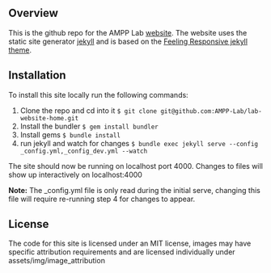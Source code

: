 ## Overview

This is the github repo for the AMPP Lab [website](https://ampp-lab.github.io/lab-website-home). The website uses the static site generator [jekyll](https://jekyllrb.com/) and is based on the [Feeling Responsive jekyll theme](https://github.com/Phlow/feeling-responsive). 

## Installation

To install this site locally run the following commands:

1. Clone the repo and cd into it `$ git clone git@github.com:AMPP-Lab/lab-website-home.git`
2. Install the bundler `$ gem install bundler`
3. Install gems `$ bundle install`
4. run jekyll and watch for changes `$ bundle exec jekyll serve --config _config.yml,_config_dev.yml --watch`

The site should now be running on localhost port 4000. Changes to files will show up interactively on localhost:4000

**Note:** The _config.yml file is only read during the initial serve, changing this file will require re-running step 4 for changes to appear.

## License

The code for this site is licensed under an MIT license, images may have specific attribution requirements and are licensed individually under assets/img/image_attribution
